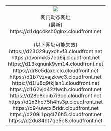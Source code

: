 ﻿<table>
  <tr></tr>
  <tr><td colspan=2 align=center><img src="https://d1dgc4ksh0glnx.cloudfront.net/Up/oGate.jpg" /></td></tr>
  <tr><td colspan=2 align=center>网门动态网址<br/>(最新)
<br>https://d1dgc4ksh0glnx.cloudfront.net
<br/><br/>(以下网址可能失效)
<br>https://d23029uyxohvf3.cloudfront.net
<br>https://dvomxk57ed6ij.cloudfront.net
<br>https://d13kqnunk9vm14.cloudfront.net
<br>https://dr8e5daxelelo.cloudfront.net
<br>https://d1b7vzvajzkwc3.cloudfront.net
<br>https://d1iu8q9tkjish1.cloudfront.net
<br>https://d162vjd42zlwch.cloudfront.net
<br>https://d28e8cdib7i9od.cloudfront.net
<br>https://d1x3ho75h4hs3p.cloudfront.net
<br>https://d94uwcxl5ridr.cloudfront.net
<br>https://d209i1pq4l76h5.cloudfront.net
<br>https://d2du84bt7qe5o8.cloudfront.net
    </td>
  </tr>
</table>
